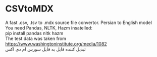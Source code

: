 # CSVtoMDX<br>
A fast .csv, .tsv to .mdx source file convertor. Persian to English model<br>
You need Pandas, NLTK, Hazm insatelled:<br>
pip install pandas nltk hazm<br>
The test data was taken from https://www.washingtoninstitute.org/media/1082<br>
تبدیل کننده فایل به فایل سورس ام دی اکس
